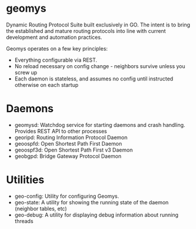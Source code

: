 # geomys
Dynamic Routing Protocol Suite built exclusively in GO. The intent is to
bring the established and mature routing protocols into line with current
development and automation practices.

Geomys operates on a few key principles:
- Everything configurable via REST. 
- No reload necessary on config change - neighbors survive unless you screw up
- Each daemon is stateless, and assumes no config until instructed otherwise on each startup

# Daemons
- geomysd: Watchdog service for starting daemons and crash handling. Provides
    REST API to other processes
- georipd: Routing Information Protocol Daemon
- geoospfd: Open Shortest Path First Daemon
- geoospf3d: Open Shortest Path First v3 Daemon
- geobgpd: Bridge Gateway Protocol Daemon

# Utilities
- geo-config: Utility for configuring Geomys.
- geo-state: A utility for showing the running state of the daemon (neighbor tables, etc)
- geo-debug: A utility for displaying debug information about running threads
